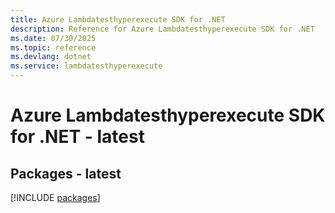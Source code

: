 ```yaml
---
title: Azure Lambdatesthyperexecute SDK for .NET
description: Reference for Azure Lambdatesthyperexecute SDK for .NET
ms.date: 07/30/2025
ms.topic: reference
ms.devlang: dotnet
ms.service: lambdatesthyperexecute
---
```

# Azure Lambdatesthyperexecute SDK for .NET - latest
## Packages - latest
[!INCLUDE [packages](lambdatesthyperexecute-index.md)]